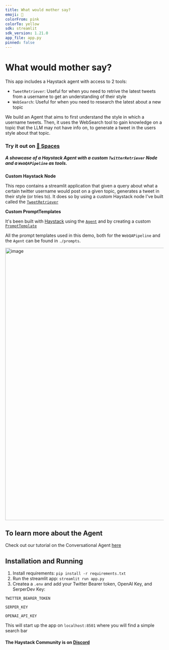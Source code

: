 ```yaml
---
title: What would mother say?
emoji: 🫶
colorFrom: pink
colorTo: yellow
sdk: streamlit
sdk_version: 1.21.0
app_file: app.py
pinned: false
---
```


# What would mother say?

This app includes a Haystack agent with access to 2 tools:
- `TweetRetriever`: Useful for when you need to retrive the latest tweets from a username to get an understanding of their style
- `WebSearch`: Useful for when you need to research the latest about a new topic

We build an Agent that aims to first understand the style in which a username tweets. Then, it uses the WebSearch tool to gain knowledge on a topic that the LLM may not have info on, to generate a tweet in the users style about that topic.
### Try it out on [🤗 Spaces](https://huggingface.co/spaces/Tuana/what-would-mother-say)

##### A showcase of a Haystack Agent with a custom `TwitterRetriever` Node and a `WebQAPipeline` as tools.

**Custom Haystack Node**

This repo contains a streamlit application that given a query about what a certain twitter username would post on a given topic, generates a tweet in their style (or tries to). It does so by using a custom Haystack node I've built called the [`TweetRetriever`](/custom_nodes/tweet_retriever.py)

**Custom PromptTemplates**

It's been built with [Haystack](https://haystack.deepset.ai) using the [`Agent`](https://docs.haystack.deepset.ai/docs/agent) and by creating a custom [`PromptTemplate`](https://docs.haystack.deepset.ai/docs/prompt_node#templates)

All the prompt templates used in this demo, both for the `WebQAPipeline` and the `Agent` can be found in `./prompts`.

<img width="867" alt="image" src="https://github.com/TuanaCelik/what-would-mother-say/assets/15802862/b05f8bde-8fd5-4c6f-beac-1578437a145b">

## To learn more about the Agent

Check out our tutorial on the Conversational Agent [here](https://haystack.deepset.ai/tutorials/24_building_chat_app)

## Installation and Running
1. Install requirements:
`pip install -r requirements.txt`
2. Run the streamlit app:
`streamlit run app.py`
3. Createa a `.env` and add your Twitter Bearer token, OpenAI Key, and SerperDev Key:

`TWITTER_BEARER_TOKEN`    

`SERPER_KEY`  

`OPENAI_API_KEY`    

This will start up the app on `localhost:8501` where you will find a simple search bar

#### The Haystack Community is on [Discord](https://discord.com/invite/VBpFzsgRVF)
